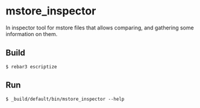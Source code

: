 mstore_inspector
=====

In inspector tool for mstore files that allows comparing, and gathering some information on them.


Build
-----

    $ rebar3 escriptize

Run
---

    $ _build/default/bin/mstore_inspector --help
    
